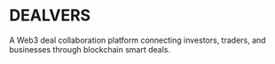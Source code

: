 # DEALVERS
A Web3 deal collaboration platform connecting investors, traders, and businesses through blockchain smart deals.
